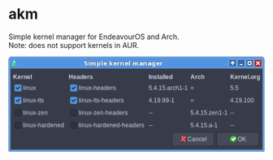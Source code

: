 # akm
Simple kernel manager for EndeavourOS and Arch.<br>
Note: does not support kernels in AUR.

![](akm.png)
